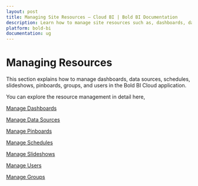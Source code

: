 ```yaml
---
layout: post
title: Managing Site Resources – Cloud BI | Bold BI Documentation
description: Learn how to manage site resources such as, dashboards, data sources, pinboards, schedules, slideshows, etc. in cloud-hosted Bold BI.
platform: bold-bi
documentation: ug
---
```


# Managing Resources

This section explains how to manage dashboards, data sources, schedules, slideshows, pinboards, groups, and users in the Bold BI Cloud application.

You can explore the resource management in detail here,

[Manage Dashboards](/cloud-bi/managing-resources/manage-dashboards/)

[Manage Data Sources](/cloud-bi/managing-resources/manage-data-sources/)

[Manage Pinboards](/cloud-bi/managing-resources/manage-pinboards/)

[Manage Schedules](/cloud-bi/managing-resources/manage-schedules/)

[Manage Slideshows](/cloud-bi/managing-resources/manage-slideshows/)

[Manage Users](/cloud-bi/managing-resources/manage-users/)

[Manage Groups](/cloud-bi/managing-resources/manage-groups/)